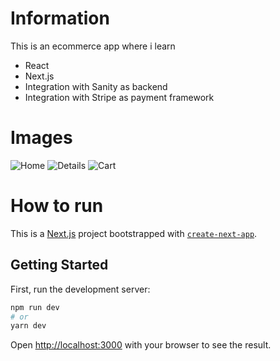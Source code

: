# Information
This is an ecommerce app where i learn
- React
- Next.js
- Integration with Sanity as backend
- Integration with Stripe as payment framework

# Images
![Home](https://user-images.githubusercontent.com/38299470/170885125-d9200827-32a0-4316-a138-c643919c1b17.png)
![Details](https://user-images.githubusercontent.com/38299470/170885133-92b81b27-a11d-470d-92ee-f363d0e2159c.png)
![Cart](https://user-images.githubusercontent.com/38299470/170885137-503226cd-31e9-472e-8cee-f2e112e74258.png)


# How to run
This is a [Next.js](https://nextjs.org/) project bootstrapped with [`create-next-app`](https://github.com/vercel/next.js/tree/canary/packages/create-next-app).

## Getting Started

First, run the development server:

```bash
npm run dev
# or
yarn dev
```

Open [http://localhost:3000](http://localhost:3000) with your browser to see the result.

